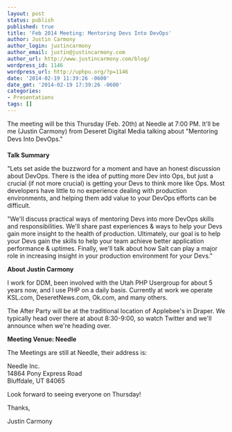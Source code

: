 ```yaml
---
layout: post
status: publish
published: true
title: 'Feb 2014 Meeting: Mentoring Devs Into DevOps'
author: Justin Carmony
author_login: justincarmony
author_email: justin@justincarmony.com
author_url: http://www.justincarmony.com/blog/
wordpress_id: 1146
wordpress_url: http://uphpu.org/?p=1146
date: '2014-02-19 11:39:26 -0600'
date_gmt: '2014-02-19 17:39:26 -0600'
categories:
- Presentations
tags: []
---
```

<p>The meeting will be this Thursday (Feb. 20th) at Needle at 7:00 PM. It'll be me (Justin Carmony) from Deseret Digital Media talking about "Mentoring Devs Into DevOps." </p>
<p><strong>Talk Summary</strong></p>
<p>"Lets set aside the buzzword for a moment and have an honest discussion about DevOps. There is the idea of putting more Dev into Ops, but just a crucial (if not more crucial) is getting your Devs to think more like Ops. Most developers have little to no experience dealing with production environments, and helping them add value to your DevOps efforts can be difficult.</p>
<p>"We'll discuss practical ways of mentoring Devs into more DevOps skills and responsibilities. We'll share past experiences &amp; ways to help your Devs gain more insight to the health of production. Ultimately, our goal is to help your Devs gain the skills to help your team achieve better application performance &amp; uptimes. Finally, we'll talk about how Salt can play a major role in increasing insight in your production environment for your Devs."</p>
<p><strong>About Justin Carmony</strong></p>
<p>I work for DDM, been involved with the Utah PHP Usergroup for about 5 years now, and I use PHP on a daily basis. Currently at work we operate KSL.com, DeseretNews.com, Ok.com, and many others.</p>
<p>The After Party will be at the traditional location of Applebee's in Draper. We typically head over there at about 8:30-9:00, so watch Twitter and we'll announce when we're heading over.</p>
<p><strong>Meeting Venue: Needle</strong></p>
<p>The Meetings are still at Needle, their address is: </p>
<p>Needle Inc.<br />
14864 Pony Express Road<br />
Bluffdale, UT 84065</p>
<p>Look forward to seeing everyone on Thursday!</p>
<p>Thanks,</p>
<p>Justin Carmony</p>
